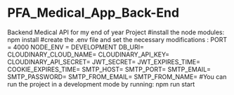 # PFA_Medical_App_Back-End
Backend Medical API for my end of year Project 
#install  the node modules: 
npm install
#create the .env file and set the necessary modifications : 
PORT = 4000
NODE_ENV = DEVELOPMENT
DB_URI= 
CLOUDINARY_CLOUD_NAME=
CLOUDINARY_API_KEY=
CLOUDINARY_API_SECRET=
JWT_SECRET=
JWT_EXPIRES_TIME=
COOKIE_EXPIRES_TIME= 
SMTP_HOST= 
SMTP_PORT= 
SMTP_EMAIL= 
SMTP_PASSWORD= 
SMTP_FROM_EMAIL= 
SMTP_FROM_NAME=
#You can run the project in a development mode by running: 
npm run start 
